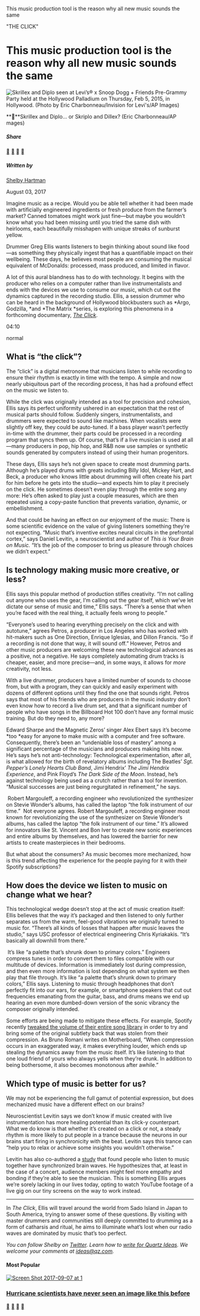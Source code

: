 This music production tool is the reason why all new music sounds the same

"THE CLICK"

# This music production tool is the reason why all new music sounds the same

![Skrillex and Diplo seen at Levi’s® x Snoop Dogg + Friends Pre-Grammy Party held at the Hollywood Palladium on Thursday, Feb 5, 2015, in Hollywood. (Photo by Eric Charbonneau/Invision for Levi's/AP Images)](../_resources/31e9c2626a25054e5000e2ec2b217095.jpg)

****Skrillex and Diplo... or Skriplo and Dillex? (Eric Charbonneau/AP mages)

##### Share

 [](https://twitter.com/intent/tweet?url=https%3A%2F%2Fqz.com%2F1044781&text=This%20music%20production%20tool%20is%20the%20reason%20why%20all%20new%20music%20sounds%20the%20same&via=qz) [](https://www.facebook.com/sharer.php?u=https%3A%2F%2Fqz.com%2F1044781%2Fthis-music-production-tool-is-the-reason-why-all-new-music-sounds-the-same%2F&caption=qz.com%20%7C%20By%20Shelby%20Hartman) [](https://www.linkedin.com/shareArticle?mini=true&url=https%3A%2F%2Fqz.com%2F1044781%2Fthis-music-production-tool-is-the-reason-why-all-new-music-sounds-the-same%2F&title=This%20music%20production%20tool%20is%20the%20reason%20why%20all%20new%20music%20sounds%20the%20same&summary=Imagine%20music%20as%20a%20recipe.%20Would%20you%20be%20able%20tell%20whether%20it%20had%20been%20made%20with%20artificially%20engineered%20ingredients%20or%20fresh%20produce%20from%20the%20farmer%E2%80%99s%E2%80%A6&source=Quartz) [](https://qz.com/1044781/this-music-production-tool-is-the-reason-why-all-new-music-sounds-the-same/?utm_source=nextdraft&utm_medium=emailmailto:?subject=Quartz%3A%20This%20music%20production%20tool%20is%20the%20reason%20why%20all%20new%20music%20sounds%20the%20same&body=https%3A%2F%2Fqz.com%2F1044781%2Fthis-music-production-tool-is-the-reason-why-all-new-music-sounds-the-same%2F%0A%0AImagine%20music%20as%20a%20recipe.%20Would%20you%20be%20able%20tell%20whether%20it%20had%20been%20made%20with%20artificially%20engineered%20ingredients%20or%20fresh%20produce%20from%20the%20farmer%E2%80%99s%E2%80%A6%0A%0ASign%20up%20for%20the%20Quartz%20Daily%20Brief%3A%20https%3A%2F%2Fbit.ly%2Fquartzdailybrief.)

##### Written by

[Shelby Hartman](https://qz.com/1044781/this-music-production-tool-is-the-reason-why-all-new-music-sounds-the-same/?utm_source=nextdraft&utm_medium=email#)

August 03, 2017

Imagine music as a recipe. Would you be able tell whether it had been made with artificially engineered ingredients or fresh produce from the farmer’s market? Canned tomatoes might work just fine—but maybe you wouldn’t know what you had been missing until you tried the same dish with heirlooms, each beautifully misshapen with unique streaks of sunburst yellow.

Drummer Greg Ellis wants listeners to begin thinking about sound like food—as something they physically ingest that has a quantifiable impact on their wellbeing. These days, he believes most people are consuming the musical equivalent of McDonalds: processed, mass produced, and limited in flavor.

A lot of this aural blandness has to do with technology. It begins with the producer who relies on a computer rather than live instrumentalists and ends with the devices we use to consume our music, which cut out the dynamics captured in the recording studio. Ellis, a session drummer who can be heard in the background of Hollywood blockbusters such as *Argo, Godzilla, *and *The Matrix *series, is exploring this phenomena in a forthcoming documentary, *[The Click](https://www.indiegogo.com/projects/the-click-music-film--2#/)*.

04:10

normal

## **What is “the click”?**

The “click” is a digital metronome that musicians listen to while recording to ensure their rhythm is exactly in time with the tempo. A simple and now nearly ubiquitous part of the recording process, it has had a profound effect on the music we listen to.

While the click was originally intended as a tool for precision and cohesion, Ellis says its perfect uniformity ushered in an expectation that the rest of musical parts should follow. Suddenly singers, instrumentalists, and drummers were expected to sound like machines. When vocalists were slightly off key, they could be auto-tuned. If a bass player wasn’t perfectly in-time with the drummer, their parts could be processed in a recording program that syncs them up. Of course, that’s if a live musician is used at all—many producers in pop, hip hop, and R&B now use samples or synthetic sounds generated by computers instead of using their human progenitors.

These days, Ellis says he’s not given space to create most drumming parts. Although he’s played drums with greats including Billy Idol, Mickey Hart, and Beck, a producer who knows little about drumming will often create his part for him before he gets into the studio—and expects him to play it precisely on the click. He sometimes doesn’t even play through the entire song any more: He’s often asked to play just a couple measures, which are then repeated using a copy-paste function that prevents variation, dynamic, or embellishment.

And that could be having an effect on our enjoyment of the music: There is some scientific evidence on the value of giving listeners something they’re not expecting. “Music that’s inventive excites neural circuits in the prefrontal cortex,” says Daniel Levitin, a neuroscientist and author of *This is Your Brain on Music.* “It’s the job of the composer to bring us pleasure through choices we didn’t expect.”

## **Is technology making music more creative, or less?**

Ellis says this popular method of production stifles creativity. “I’m not calling out anyone who uses the gear, I’m calling out the gear itself, which we’ve let dictate our sense of music and time,” Ellis says. “There’s a sense that when you’re faced with the real thing, it actually feels wrong to people.”

“Everyone’s used to hearing everything precisely on the click and with autotune,” agrees Petros, a producer in Los Angeles who has worked with hit-makers such as One Direction, Enrique Iglesias, and Dillon Francis. “So if a recording is not done that way, it will sound off.” However, Petros and other music producers are welcoming these new technological advances as a positive, not a negative. He says completely automating drum tracks is cheaper, easier, and more precise—and, in some ways, it allows for *more* creativity, not less.

With a live drummer, producers have a limited number of sounds to choose from, but with a program, they can quickly and easily experiment with dozens of different options until they find the one that sounds right. Petros says that most of his friends who are producers in the music industry don’t even know how to record a live drum set, and that a significant number of people who have songs in the Billboard Hot 100 don’t have any formal music training. But do they need to, any more?

Edward Sharpe and the Magnetic Zeros’ singer Alex Ebert says it’s become *too *easy for anyone to make music with a computer and free software. Consequently, there’s been an “undeniable loss of mastery” among a significant percentage of the musicians and producers making hits now. He’s says he’s not anti-technology: Technological experimentation, after all, is what allowed for the birth of revelatory albums including The Beatles’ *Sgt. Pepper’s Lonely Hearts Club Band*, Jimi Hendrix’ *The Jimi Hendrix Experience*, and Pink Floyd’s *The Dark Side of the Moon*. Instead, he’s against technology being used as a crutch rather than a tool for invention. “Musical successes are just being regurgitated in refinement,” he says.

 Robert Margouleff, a recording engineer who revolutionized the synthesizer on Stevie Wonder’s albums, has called the laptop “the folk instrument of our time.”  Not everyone agrees. Robert Margouleff, a recording engineer most known for revolutionizing the use of the synthesizer on Stevie Wonder’s albums, has called the laptop “the folk instrument of our time.” It’s allowed for innovators like St. Vincent and Bon Iver to create new sonic experiences and entire albums by themselves, and has lowered the barrier for new artists to create masterpieces in their bedrooms.

But what about the consumers? As music becomes more mechanized, how is this trend affecting the experience for the people paying for it with their Spotify subscriptions?

## **How does the device we listen to music on change what we hear?**

This technological wedge doesn’t stop at the act of music creation itself: Ellis believes that the way it’s packaged and then listened to only further separates us from the warm, feel-good vibrations we originally turned to music for. “There’s all kinds of losses that happen after music leaves the studio,” says USC professor of electrical engineering Chris Kyriakakis. “It’s basically all downhill from there.”

 It’s like “a palette that’s shrunk down to primary colors.” Engineers compress tunes in order to convert them to files compatible with our multitude of devices. Information is immediately lost during compression, and then even more information is lost depending on what system we then play that file through. It’s like “a palette that’s shrunk down to primary colors,” Ellis says. Listening to music through headphones that don’t perfectly fit into our ears, for example, or smartphone speakers that cut out frequencies emanating from the guitar, bass, and drums means we end up hearing an even more dumbed-down version of the sonic vibrancy the composer originally intended.

Some efforts are being made to mitigate these effects. For example, Spotify recently [tweaked the volume of their entire song library](https://motherboard.vice.com/en_us/article/ywgeek/why-spotify-lowered-the-volume-of-songs-and-ended-hegemonic-loudness) in order to try and bring some of the original subtlety back that was stolen from their compression. As Bruno Romani writes on Motherboard, “When compression occurs in an exaggerated way, it makes everything louder, which ends up stealing the dynamics away from the music itself. It’s like listening to that one loud friend of yours who always yells when they’re drunk. In addition to being bothersome, it also becomes monotonous after awhile.”

## **Which type of music is better for us?**

We may not be experiencing the full gamut of potential expression, but does mechanized music have a different effect on our brains?

Neuroscientist Levitin says we don’t know if music created with live instrumentation has more healing potential than its click-y counterpart. What we do know is that whether it’s created on a click or not, a steady rhythm is more likely to put people in a trance because the neurons in our brains start firing in synchronicity with the beat. Levitin says this trance can “help you to relax or achieve some insights you wouldn’t otherwise.”

Levitin has also co-authored a [study](https://www.ncbi.nlm.nih.gov/pubmed/23578016) that found people who listen to music together have synchronized brain waves. He hypothesizes that, at least in the case of a concert, audience members might feel more empathy and bonding if they’re able to see the musician. This is something Ellis argues we’re sorely lacking in our lives today, opting to watch YouTube footage of a live gig on our tiny screens on the way to work instead.

* * *

In *The Click*, Ellis will travel around the world from Sado Island in Japan to South America, trying to answer some of these questions. By visiting with master drummers and communities still deeply committed to drumming as a form of catharsis and ritual, he aims to illuminate what’s lost when our radio waves are dominated by music that’s too perfect.

*You can follow Shelby on [Twitter](https://twitter.com/shelbyannehart). Learn how to [write for Quartz Ideas](https://qz.com/635686/the-complete-guide-to-writing-for-quartz-ideas/). We welcome your comments at [ideas@qz.com](https://qz.com/1044781/this-music-production-tool-is-the-reason-why-all-new-music-sounds-the-same/?utm_source=nextdraft&utm_medium=emailmailto:ideas@qz.com).*

#### Most Popular

[![Screen Shot 2017-09-07 at 1](../_resources/89b9f339166e3def025a8305d858f3a1.jpg)](https://qz.com/1072166/irma-jose-and-katia-three-hurricanes-in-one-satellite-image/)

### [Hurricane scientists have never seen an image like this before](https://qz.com/1072166/irma-jose-and-katia-three-hurricanes-in-one-satellite-image/)

 [](https://twitter.com/intent/tweet?url=https%3A%2F%2Fqz.com%2F1044781&text=This%20music%20production%20tool%20is%20the%20reason%20why%20all%20new%20music%20sounds%20the%20same&via=qz) [](https://www.facebook.com/sharer.php?u=https%3A%2F%2Fqz.com%2F1044781%2Fthis-music-production-tool-is-the-reason-why-all-new-music-sounds-the-same%2F&caption=qz.com%20%7C%20By%20Shelby%20Hartman) [](https://www.linkedin.com/shareArticle?mini=true&url=https%3A%2F%2Fqz.com%2F1044781%2Fthis-music-production-tool-is-the-reason-why-all-new-music-sounds-the-same%2F&title=This%20music%20production%20tool%20is%20the%20reason%20why%20all%20new%20music%20sounds%20the%20same&summary=Imagine%20music%20as%20a%20recipe.%20Would%20you%20be%20able%20tell%20whether%20it%20had%20been%20made%20with%20artificially%20engineered%20ingredients%20or%20fresh%20produce%20from%20the%20farmer%E2%80%99s%E2%80%A6&source=Quartz) [](https://qz.com/1044781/this-music-production-tool-is-the-reason-why-all-new-music-sounds-the-same/?utm_source=nextdraft&utm_medium=emailmailto:?subject=Quartz%3A%20This%20music%20production%20tool%20is%20the%20reason%20why%20all%20new%20music%20sounds%20the%20same&body=https%3A%2F%2Fqz.com%2F1044781%2Fthis-music-production-tool-is-the-reason-why-all-new-music-sounds-the-same%2F%0A%0AImagine%20music%20as%20a%20recipe.%20Would%20you%20be%20able%20tell%20whether%20it%20had%20been%20made%20with%20artificially%20engineered%20ingredients%20or%20fresh%20produce%20from%20the%20farmer%E2%80%99s%E2%80%A6%0A%0ASign%20up%20for%20the%20Quartz%20Daily%20Brief%3A%20https%3A%2F%2Fbit.ly%2Fquartzdailybrief.)
